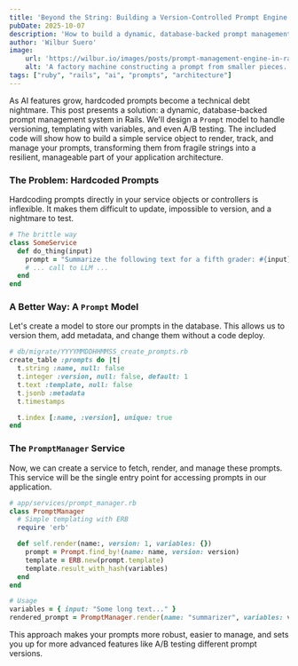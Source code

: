 ```yaml
---
title: 'Beyond the String: Building a Version-Controlled Prompt Engine in Rails'
pubDate: 2025-10-07
description: 'How to build a dynamic, database-backed prompt management system in Rails to avoid technical debt.'
author: 'Wilbur Suero'
image:
    url: 'https://wilbur.io/images/posts/prompt-management-engine-in-rails.png'
    alt: 'A factory machine constructing a prompt from smaller pieces.'
tags: ["ruby", "rails", "ai", "prompts", "architecture"]
---
```


As AI features grow, hardcoded prompts become a technical debt nightmare. This post presents a solution: a dynamic, database-backed prompt management system in Rails. We'll design a `Prompt` model to handle versioning, templating with variables, and even A/B testing. The included code will show how to build a simple service object to render, track, and manage your prompts, transforming them from fragile strings into a resilient, manageable part of your application architecture.

### The Problem: Hardcoded Prompts

Hardcoding prompts directly in your service objects or controllers is inflexible. It makes them difficult to update, impossible to version, and a nightmare to test.

```ruby
# The brittle way
class SomeService
  def do_thing(input)
    prompt = "Summarize the following text for a fifth grader: #{input}"
    # ... call to LLM ...
  end
end
```

### A Better Way: A `Prompt` Model

Let's create a model to store our prompts in the database. This allows us to version them, add metadata, and change them without a code deploy.

```ruby
# db/migrate/YYYYMMDDHHMMSS_create_prompts.rb
create_table :prompts do |t|
  t.string :name, null: false
  t.integer :version, null: false, default: 1
  t.text :template, null: false
  t.jsonb :metadata
  t.timestamps

  t.index [:name, :version], unique: true
end
```

### The `PromptManager` Service

Now, we can create a service to fetch, render, and manage these prompts. This service will be the single entry point for accessing prompts in our application.

```ruby
# app/services/prompt_manager.rb
class PromptManager
  # Simple templating with ERB
  require 'erb'

  def self.render(name:, version: 1, variables: {})
    prompt = Prompt.find_by!(name: name, version: version)
    template = ERB.new(prompt.template)
    template.result_with_hash(variables)
  end
end

# Usage
variables = { input: "Some long text..." }
rendered_prompt = PromptManager.render(name: "summarizer", variables: variables)
```

This approach makes your prompts more robust, easier to manage, and sets you up for more advanced features like A/B testing different prompt versions.
